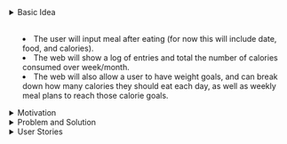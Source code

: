 
<details>
<summary>Basic Idea<summary>
<br>
<ul>
    <li> The user will input meal after eating (for now this will include date, food, and calories). </li>
    <li> The web will show a log of entries and total the number of calories consumed over week/month.</li>
    <li> The web will also allow a user to have weight goals, and can break down how many calories they should eat each day, as well as weekly meal plans              to reach those calorie goals. </li>
</ul>
</details>

<details>
<summary>Motivation</summary>
<br>
<ul>
    <li> Provide a tool for healthier lives. </li>
    <li> Provide a tool for people to control their caloric intake. </li>
    <li> Provide a tool for people to plan for their meals. </li>
</details>

<details>
<summary>Problem and Solution</summary>
<br>
<ul>
    <div> Problem: People easily either overeat or undereat everyday. </div>
    <div> Solution: Our website will help people be aware of their daily food intake. </div>
    <li> The web will show a log of entries and total the number of calories consumed over week/month.</li>
    <li> The web will also allow a user to have weight goals, and can break down how many calories they should eat each day, as well as weekly meal plans              to reach those calorie goals. </li>
</ul>
</details>

<details>
<summary>User Stories</summary>
<br>
<ul>
    <div> As a person who wants to lose/gain weight scientifically, I want to measure the amount of calories I take everyday. </div>
    <div> As a person who wants to lose/gain weight without knowing the formula of weight changing, I want to get recommendation of how I should change my daily diet. </div>
    <li> As a user I want to make a profile so that the app can have my info and keep track of my progress.</li>
    <li> As a user I want to make a new post after every meal so that I can add my calorie counts in real time.</li>
</ul>
</details>
